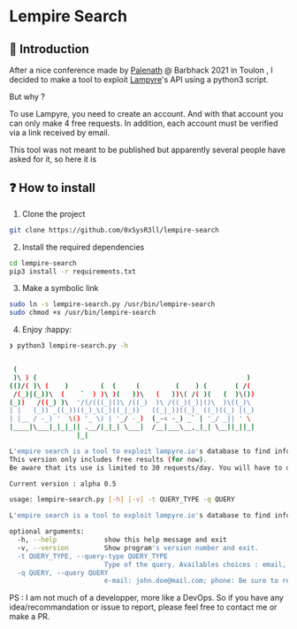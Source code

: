 # Lempire Search

## :book: Introduction

After a nice conference made by [Palenath](https://github.com/megadose) @ Barbhack 2021 in Toulon , I decided to make a tool to exploit [Lampyre](https://lampyre.io/)'s API using a python3 script.

But why ?

To use Lampyre, you need to create an account. And with that account you can only make 4 free requests. In addition, each account must be verified via a link received by email.

This tool was not meant to be published but apparently several people have asked for it, so here it is

## :question: How to install

1. Clone the project

````bash
git clone https://github.com/0xSysR3ll/lempire-search
````

2. Install the required dependencies

```bash
cd lempire-search
pip3 install -r requirements.txt
```

3. Make a symbolic link

```bash
sudo ln -s lempire-search.py /usr/bin/lempire-search
sudo chmod +x /usr/bin/lempire-search
```

4. Enjoy :happy:

```bash
❯ python3 lempire-search.py -h


 (                                                             
 )\ ) (                                                     )  
(()/( )\ (    )        (  (     (         (    ) (       ( /(  
 /(_)|(_))\  (    `  ) )\ )(   ))\   (   ))\( /( )(   (  )\()) 
(_))   /((_) )\  '/(/(((_|()\ /((_)  )\ /((_)(_)|()\  )\((_)\  
| |   (_)) _((_))((_)_\(_)((_|_))   ((_|_))((_)_ ((_)((_) |(_) 
| |__ / -_) '  \() '_ \) | '_/ -_)  (_-< -_) _` | '_/ _|| ' \  
|____|\___|_|_|_|| .__/|_|_| \___|  /__|___\__,_|_| \__||_||_| 
                 |_| 

L'empire search is a tool to exploit lampyre.io's database to find infos about people.
This version only includes free results (for now).
Be aware that its use is limited to 30 requests/day. You will have to use a vpn for more.

Current version : alpha 0.5

usage: lempire-search.py [-h] [-v] -t QUERY_TYPE -q QUERY

L'empire search is a tool to exploit lampyre.io's database to find infos about people.

optional arguments:
  -h, --help            show this help message and exit
  -v, --version         Show program's version number and exit.
  -t QUERY_TYPE, --query-type QUERY_TYPE
                        Type of the query. Availables choices : email, phone
  -q QUERY, --query QUERY
                        e-mail: john.doe@mail.com; phone: Be sure to respect the international format
```



PS : I am not much of a developper, more like a DevOps. So if you have any idea/recommandation or issue to report, please feel free to contact me or make a PR.

